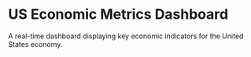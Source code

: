 # US Economic Metrics Dashboard

A real-time dashboard displaying key economic indicators for the United States economy.
